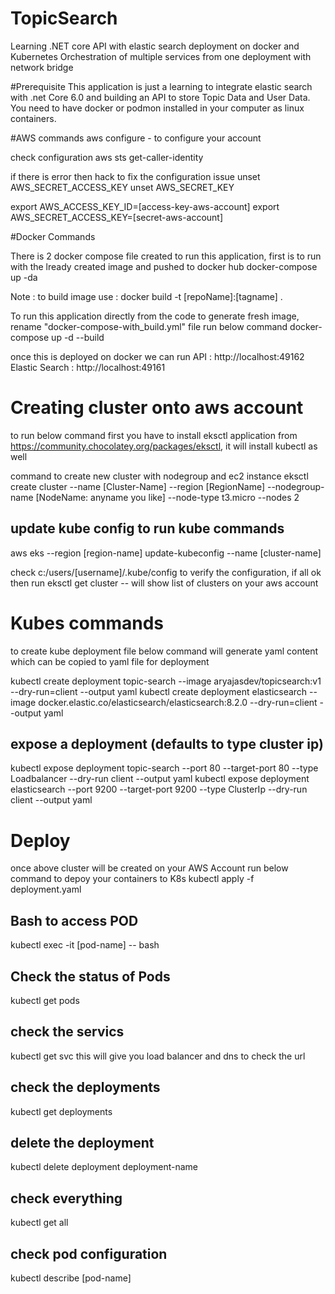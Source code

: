 # TopicSearch
Learning .NET core API with elastic search deployment on docker and Kubernetes
Orchestration of multiple services from one deployment with network bridge

#Prerequisite
This application is just a learning to integrate elastic search with .net Core 6.0 and building an API to store Topic Data and User Data. You need to have docker or podmon installed in your computer as linux containers.

#AWS commands
aws configure - to configure your account 

check configuration 
  aws sts get-caller-identity
  
  if there is error then hack to fix the configuration issue
  unset AWS_SECRET_ACCESS_KEY
  unset AWS_SECRET_KEY

  export AWS_ACCESS_KEY_ID=[access-key-aws-account]
  export AWS_SECRET_ACCESS_KEY=[secret-aws-account]

#Docker Commands

There is 2 docker compose file created to run this application, first is to run with the lready created image and pushed to docker hub
docker-compose up -da

Note : to build image use : docker build -t [repoName]:[tagname] .

To run this application directly from the code to generate fresh image, rename "docker-compose-with_build.yml" file run below command
docker-compose up -d --build

once this is deployed on docker 
we can run API : http://localhost:49162
Elastic Search : http://localhost:49161

# Creating cluster onto aws account
to run below command first you have to install eksctl application from https://community.chocolatey.org/packages/eksctl, it will install kubectl as well

command to create new cluster with nodegroup and ec2 instance
eksctl create cluster --name [Cluster-Name] --region [RegionName] --nodegroup-name [NodeName: anyname you like] --node-type t3.micro --nodes 2

## update kube config to run kube commands
aws eks --region [region-name] update-kubeconfig --name [cluster-name]

check c:/users/[username]/.kube/config to verify the configuration, if all ok then run
eksctl get cluster -- will show list of clusters on your aws account

# Kubes commands
to create kube deployment file below command will generate yaml content which can be copied to yaml file for deployment

kubectl create deployment topic-search --image aryajasdev/topicsearch:v1 --dry-run=client --output yaml
kubectl create deployment elasticsearch --image docker.elastic.co/elasticsearch/elasticsearch:8.2.0  --dry-run=client --output yaml

## expose a deployment (defaults to type cluster ip)
kubectl expose deployment topic-search --port 80 --target-port 80 --type Loadbalancer --dry-run client --output yaml
kubectl expose deployment elasticsearch --port 9200 --target-port 9200 --type ClusterIp --dry-run client --output yaml

# Deploy
once above cluster will be created on your AWS Account run below command to depoy your containers to K8s
kubectl apply -f deployment.yaml

## Bash to access POD
kubectl exec -it [pod-name] -- bash

## Check the status of Pods
kubectl get pods

## check the servics
kubectl get svc
this will give you load balancer and dns to check the url

## check the deployments
kubectl get deployments

## delete the deployment
kubectl delete deployment deployment-name

## check everything
kubectl get all

## check pod configuration
kubectl describe [pod-name]
